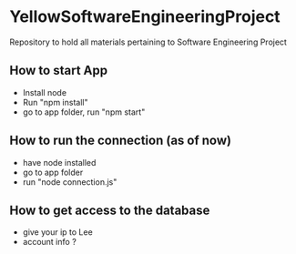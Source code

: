 # YellowSoftwareEngineeringProject
Repository to hold all materials pertaining to Software Engineering Project

## How to start App
- Install node
- Run "npm install"
- go to app folder, run "npm start"

## How to run the connection (as of now)
- have node installed
- go to app folder
- run "node connection.js"

## How to get access to the database
- give your ip to Lee 
- account info ? 

